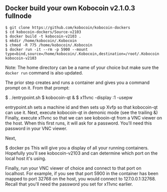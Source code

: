 ## Docker build your own Kobocoin v2.1.0.3 fullnode 
```
$ git clone https://github.com/kobocoin/kobocoin-dockers
$ cd kobocoin-dockers/Source-v2103
$ docker build -t kobocoin-v2103 . 
$ mkdir /home/kobocoin/.Kobocoin
$ chmod -R 775 /home/kobocoin/.Kobocoin
$ docker run -it --rm -p 5900 --mount type=bind,source=/home/kobocoin/.Kobocoin,destination=/root/.Kobocoin kobocoin-v2103
```
Note: The home directory can be a name of your choice but make sure the `docker run` command is also updated.

The prior step creates and runs a container and gives you a command prompt on it. From that prompt:

$ . /entrypoint.sh
$ kobocoin-qt &
$ x11vnc -display :1 -usepw

entrypoint.sh sets a machine id and then sets up Xvfp so that kobocoin-qt can use it. Next, execute kobocoin-qt in demonic mode (see the trailing &) Finally, execute x11vnc so that we can see kobooin-qt from a VNC viewer on the host. When this first runs, it will ask for a password. You'll need this password in your VNC viewer.

Next,

$ docker ps
This will give you a display of all your running containers. Hopefully you'll see kobocoin-v2103 and can determine which port on the local host it's using.

Finally, run your VNC viewer of choice and connect to that port on localhost. For example, if you see that port 5900 in the container has been mapped to port 32768 on the host, you would connect to 127.0.0.1:32768. Recall that you'll need the password you set for x11vnc earlier.
